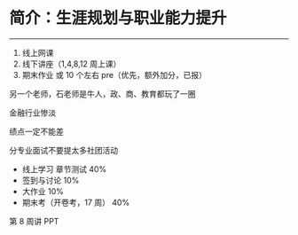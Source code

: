# 简介：生涯规划与职业能力提升

---

<T t="选修" green />
<T t="考查" purple />
<T t="学分 1.5" gray />

1. 线上网课
2. 线下讲座（1,4,8,12 周上课）
3. 期末作业 或 10 个左右 pre（优先，额外加分，已报）

另一个老师，石老师是牛人，政、商、教育都玩了一圈

金融行业惨淡

绩点一定不能差

分专业面试不要提太多社团活动

- 线上学习 章节测试 40%
- 签到与讨论 10%
- 大作业 10%
- 期末考（开卷考，17 周） 40%

第 8 周讲 PPT
